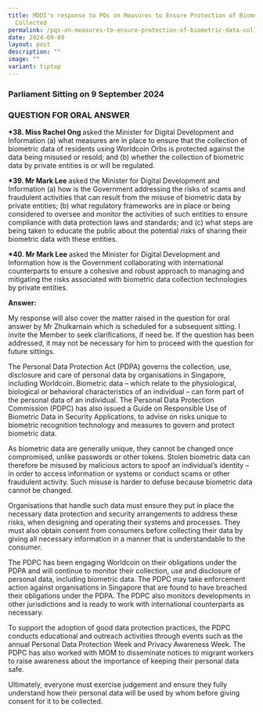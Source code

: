 ```yaml
---
title: MDDI's response to PQs on Measures to Ensure Protection of Biometric Data
  Collected
permalink: /pqs-on-measures-to-ensure-protection-of-biometric-data-collected/
date: 2024-09-09
layout: post
description: ""
image: ""
variant: tiptap
---
```

<h3>Parliament Sitting on 9 September 2024</h3>
<h3>QUESTION FOR ORAL ANSWER</h3>
<p><strong>*38. Miss Rachel Ong </strong>asked the Minister for Digital Development
and Information (a) what measures are in place to ensure that the collection
of biometric data of residents using Worldcoin Orbs is protected against
the data being misused or resold; and (b) whether the collection of biometric
data by private entities is or will be regulated.</p>
<p><strong>*39. Mr Mark Lee </strong>asked the Minister for Digital Development
and Information (a) how is the Government addressing the risks of scams
and fraudulent activities that can result from the misuse of biometric
data by private entities; (b) what regulatory frameworks are in place or
being considered to oversee and monitor the activities of such entities
to ensure compliance with data protection laws and standards; and (c) what
steps are being taken to educate the public about the potential risks of
sharing their biometric data with these entities.</p>
<p><strong>*40. Mr Mark Lee </strong>asked the Minister for Digital Development
and Information how is the Government collaborating with international
counterparts to ensure a cohesive and robust approach to managing and mitigating
the risks associated with biometric data collection technologies by private
entities.</p>
<p></p>
<p></p>
<p><strong>Answer:</strong>
</p>
<p>My response will also cover the matter raised in the question for oral
answer by Mr Zhulkarnain which is scheduled for a subsequent sitting. I
invite the Member to seek clarifications, if need be. If the question has
been addressed, it may not be necessary for him to proceed with the question
for future sittings.</p>
<p>The Personal Data Protection Act (PDPA) governs the collection, use, disclosure
and care of personal data by organisations in Singapore, including Worldcoin.
Biometric data – which relate to the physiological, biological or behavioral
characteristics of an individual – can form part of the personal data of
an individual. The Personal Data Protection Commission (PDPC) has also
issued a Guide on Responsible Use of Biometric Data in Security Applications,
to advise on risks unique to biometric recognition technology and measures
to govern and protect biometric data.</p>
<p>As biometric data are generally unique, they cannot be changed once compromised,
unlike passwords or other tokens. Stolen biometric data can therefore be
misused by malicious actors to spoof an individual’s identity – in order
to access information or systems or conduct scams or other fraudulent activity.
Such misuse is harder to defuse because biometric data cannot be changed.</p>
<p>Organisations that handle such data must ensure they put in place the
necessary data protection and security arrangements to address these risks,
when designing and operating their systems and processes. They must also
obtain consent from consumers before collecting their data by giving all
necessary information in a manner that is understandable to the consumer.</p>
<p>The PDPC has been engaging Worldcoin on their obligations under the PDPA
and will continue to monitor their collection, use and disclosure of personal
data, including biometric data. The PDPC may take enforcement action against
organisations in Singapore that are found to have breached their obligations
under the PDPA. The PDPC also monitors developments in other jurisdictions
and is ready to work with international counterparts as necessary.</p>
<p>To support the adoption of good data protection practices, the PDPC conducts
educational and outreach activities through events such as the annual Personal
Data Protection Week and Privacy Awareness Week. The PDPC has also worked
with MOM to disseminate notices to migrant workers to raise awareness about
the importance of keeping their personal data safe.</p>
<p>Ultimately, everyone must exercise judgement and ensure they fully understand
how their personal data will be used by whom before giving consent for
it to be collected.</p>